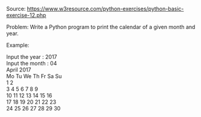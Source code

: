 Source: https://www.w3resource.com/python-exercises/python-basic-exercise-12.php

Problem: Write a Python program to print the calendar of a given month and year.

Example: 

Input the year : 2017                                                                                         
Input the month : 04                                                                                          
     April 2017                                                                                               
Mo Tu We Th Fr Sa Su                                                                                          
                         1  2                                                                                          
          3  4  5  6  7  8  9                                                                                          
10 11 12 13 14 15 16                                                                                          
17 18 19 20 21 22 23                                                                                          
24 25 26 27 28 29 30
